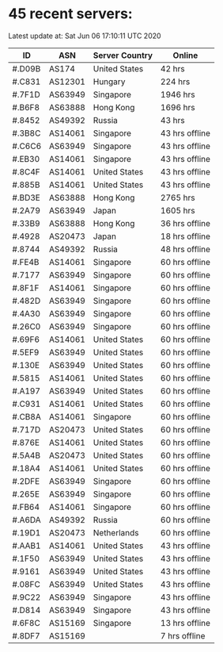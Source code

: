 # 45 recent servers:

Latest update at: Sat Jun 06 17:10:11 UTC 2020

| ID | ASN | Server Country | Online |
| -- | --- | -------------- | ------ |
| #.D09B | AS174 | United States | 42 hrs |
| #.C831 | AS12301 | Hungary | 224 hrs |
| #.7F1D | AS63949 | Singapore | 1946 hrs |
| #.B6F8 | AS63888 | Hong Kong | 1696 hrs |
| #.8452 | AS49392 | Russia | 43 hrs |
| #.3B8C | AS14061 | Singapore | 43 hrs offline |
| #.C6C6 | AS63949 | Singapore | 43 hrs offline |
| #.EB30 | AS14061 | Singapore | 43 hrs offline |
| #.8C4F | AS14061 | United States | 43 hrs offline |
| #.885B | AS14061 | United States | 43 hrs offline |
| #.BD3E | AS63888 | Hong Kong | 2765 hrs |
| #.2A79 | AS63949 | Japan | 1605 hrs |
| #.33B9 | AS63888 | Hong Kong | 36 hrs offline |
| #.4928 | AS20473 | Japan | 18 hrs offline |
| #.8744 | AS49392 | Russia | 48 hrs offline |
| #.FE4B | AS14061 | Singapore | 60 hrs offline |
| #.7177 | AS63949 | Singapore | 60 hrs offline |
| #.8F1F | AS14061 | Singapore | 60 hrs offline |
| #.482D | AS63949 | Singapore | 60 hrs offline |
| #.4A30 | AS63949 | Singapore | 60 hrs offline |
| #.26C0 | AS63949 | Singapore | 60 hrs offline |
| #.69F6 | AS14061 | United States | 60 hrs offline |
| #.5EF9 | AS63949 | United States | 60 hrs offline |
| #.130E | AS63949 | United States | 60 hrs offline |
| #.5815 | AS14061 | United States | 60 hrs offline |
| #.A197 | AS63949 | United States | 60 hrs offline |
| #.C931 | AS14061 | United States | 60 hrs offline |
| #.CB8A | AS14061 | Singapore | 60 hrs offline |
| #.717D | AS20473 | United States | 60 hrs offline |
| #.876E | AS14061 | United States | 60 hrs offline |
| #.5A4B | AS20473 | United States | 60 hrs offline |
| #.18A4 | AS14061 | United States | 60 hrs offline |
| #.2DFE | AS63949 | Singapore | 60 hrs offline |
| #.265E | AS63949 | Singapore | 60 hrs offline |
| #.FB64 | AS14061 | Singapore | 60 hrs offline |
| #.A6DA | AS49392 | Russia | 60 hrs offline |
| #.19D1 | AS20473 | Netherlands | 60 hrs offline |
| #.AAB1 | AS14061 | United States | 43 hrs offline |
| #.1F50 | AS63949 | United States | 43 hrs offline |
| #.9161 | AS63949 | United States | 43 hrs offline |
| #.08FC | AS63949 | United States | 43 hrs offline |
| #.9C22 | AS63949 | Singapore | 43 hrs offline |
| #.D814 | AS63949 | Singapore | 43 hrs offline |
| #.6F8C | AS15169 | Singapore | 13 hrs offline |
| #.8DF7 | AS15169 |  | 7 hrs offline |

